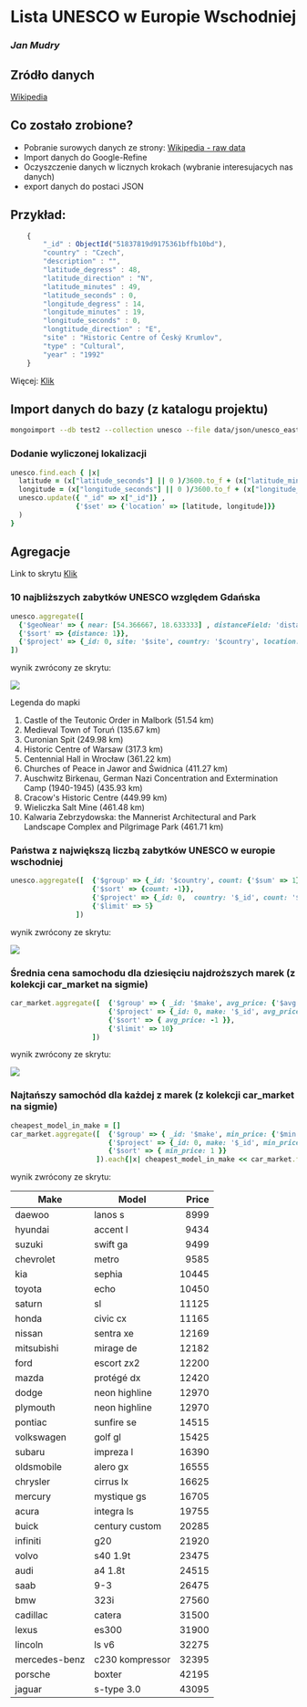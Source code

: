 # Lista UNESCO w Europie Wschodniej

### *Jan Mudry*

## Zródło danych
[Wikipedia](http://en.wikipedia.org/wiki/List_of_World_Heritage_Sites_in_Eastern_Europe)

## Co zostało zrobione?

* Pobranie surowych danych ze strony: [Wikipedia - raw data](http://en.wikipedia.org/w/index.php?title=List_of_World_Heritage_Sites_in_Eastern_Europe&action=edit&section=2)
* Import danych do Google-Refine
* Oczyszczenie danych w licznych krokach (wybranie interesujacych nas danych)
* export danych do postaci JSON 


## Przykład:
```js
    {
        "_id" : ObjectId("51837819d9175361bffb10bd"),
    	"country" : "Czech",
    	"description" : "",
    	"latitude_degress" : 48,
    	"latitude_direction" : "N",
    	"latitude_minutes" : 49,
    	"latitude_seconds" : 0,
    	"longitude_degress" : 14,
    	"longitude_minutes" : 19,
    	"longitude_seconds" : 0,
    	"longtitude_direction" : "E",
    	"site" : "Historic Centre of Český Krumlov",
    	"type" : "Cultural",
    	"year" : "1992"
    }
```
Więcej: [Klik](/data/json/unesco_eastern_europe.json)

## Import danych do bazy (z katalogu projektu)
```bash
mongoimport --db test2 --collection unesco --file data/json/unesco_eastern_europe.json
```
### Dodanie wyliczonej lokalizacji
```ruby
unesco.find.each { |x|
  latitude = (x["latitude_seconds"] || 0 )/3600.to_f + (x["latitude_minutes"] || 0 )/60.to_f + (x["latitude_degress"] || 0)
  longitude = (x["longitude_seconds"] || 0 )/3600.to_f + (x["longitude_minutes"] || 0 )/60.to_f + (x["longitude_degress"] || 0)
  unesco.update({ "_id" => x["_id"]} ,
                {'$set' => {'location' => [latitude, longitude]}}
  )
}
```

## Agregacje

Link to skrytu [Klik](/scripts/ruby/jmudry.rb)

### 10 najbliższych zabytków UNESCO względem Gdańska

```ruby
unesco.aggregate([  
  {'$geoNear' => { near: [54.366667, 18.633333] , distanceField: 'distance', limit: 10 }},
  {'$sort' => {distance: 1}},
  {'$project' => {_id: 0, site: '$site', country: '$country', location: '$location', distance: '$distance'}}
])
```
wynik zwrócony ze skrytu:

![](http://maps.googleapis.com/maps/api/staticmap?size=600x600&maptype=roadmap&sensor=false&format=png&markers=color%3Ared%7Clabel%3A1%7C54.041666666666664%2C19.033333333333335&markers=color%3Ared%7Clabel%3A2%7C53.01%2C18.619444444444444&markers=color%3Ared%7Clabel%3A3%7C55.27444444444444%2C20.9625&markers=color%3Ared%7Clabel%3A4%7C52.26638888888889%2C21.011666666666667&markers=color%3Ared%7Clabel%3A5%7C51.106944444444444%2C17.076944444444443&markers=color%3Ared%7Clabel%3A6%7C51.05416666666667%2C16.195833333333333&markers=color%3Ared%7Clabel%3A7%7C50.06666666666667%2C19.35&markers=color%3Ared%7Clabel%3A8%7C50.06666666666667%2C19.959722222222222&markers=color%3Ared%7Clabel%3A9%7C49.979166666666664%2C20.06388888888889&markers=color%3Ared%7Clabel%3A10%7C49.86666666666667%2C19.666666666666668
)

Legenda do mapki

1. Castle of the Teutonic Order in Malbork (51.54 km)
2. Medieval Town of Toruń (135.67 km)
3. Curonian Spit (249.98 km)
4. Historic Centre of Warsaw (317.3 km)
5. Centennial Hall in Wrocław (361.22 km)
6. Churches of Peace in Jawor and Świdnica (411.27 km)
7. Auschwitz Birkenau, German Nazi Concentration and Extermination Camp (1940-1945) (435.93 km)
8. Cracow's Historic Centre (449.99 km)
9. Wieliczka Salt Mine (461.48 km)
10. Kalwaria Zebrzydowska: the Mannerist Architectural and Park Landscape Complex and Pilgrimage Park (461.71 km)


### Państwa z największą liczbą zabytków UNESCO w europie wschodniej

```ruby
unesco.aggregate([  {'$group' => {_id: '$country', count: {'$sum' => 1}}},
                    {'$sort' => {count: -1}},
                    {'$project' => {_id: 0,  country: '$_id', count: '$count'}},
                    {'$limit' => 5}
                ])
```
wynik zwrócony ze skrytu:

![](http://chart.apis.google.com/chart?chs=600x190&cht=bhg&chxt=x%2Cy&chxr=0%2C0%2C16&chg=6.25%2C20%2C1%2C5&chd=t%3A100.0%2C81.25%2C75.0%2C56.25%2C50.0&chxl=1%3A%7CHungary%7CBulgaria%7CCzech%7CPoland%7CRussia)

### Średnia cena samochodu dla dziesięciu najdroższych marek (z kolekcji car_market na sigmie)

```ruby
car_market.aggregate([  {'$group' => { _id: '$make', avg_price: {'$avg' => '$price'}}} ,
                        {'$project' => {_id: 0, make: '$_id', avg_price: '$avg_price'}},
                        {'$sort' => { avg_price: -1 }},
                        {'$limit' => 10}
                    ])
```
wynik zwrócony ze skrytu:

![](http://chart.apis.google.com/chart?chs=600x380&cht=bhg&chxt=x%2Cy&chxr=0%2C0%2C65758.63636363637&chg=0.0015207127995631405%2C20%2C1%2C5&chd=t%3A100.0%2C98.32168605575485%2C90.17849712101417%2C71.35631724020715%2C68.71087332692791%2C64.58562304294631%2C64.42850709072222%2C58.693177759805714%2C56.27929964263249%2C55.568600364652035&chxl=1%3A%7Csaab%7Caudi%7Clincoln%7Cacura%7Ccadillac%7Clexus%7Cbmw%7Cmercedes-benz%7Cporsche%7Cjaguar)

### Najtańszy samochód dla każdej z marek (z kolekcji car_market na sigmie)
```ruby
cheapest_model_in_make = []
car_market.aggregate([  {'$group' => { _id: '$make', min_price: {'$min' => '$price'}}} ,
                        {'$project' => {_id: 0, make: '$_id', min_price: '$min_price', model: '$model'}},
                        {'$sort' => { min_price: 1 }}
                     ]).each{|x| cheapest_model_in_make << car_market.find({price: x['min_price'], make: x['make']}).first }
```
wynik zwrócony ze skrytu:

| Make | Model | Price |
|---|---|--:|
| daewoo | lanos s | 8999 |
| hyundai | accent l | 9434 |
| suzuki | swift ga | 9499 |
| chevrolet | metro | 9585 |
| kia | sephia | 10445 |
| toyota | echo | 10450 |
| saturn | sl | 11125 |
| honda | civic cx | 11165 |
| nissan | sentra xe | 12169 |
| mitsubishi | mirage de | 12182 |
| ford | escort zx2 | 12200 |
| mazda | protégé dx | 12420 |
| dodge | neon highline | 12970 |
| plymouth | neon highline | 12970 |
| pontiac | sunfire se | 14515 |
| volkswagen | golf gl | 15425 |
| subaru | impreza l | 16390 |
| oldsmobile | alero gx | 16555 |
| chrysler | cirrus lx | 16625 |
| mercury | mystique gs | 16705 |
| acura | integra ls | 19755 |
| buick | century custom | 20285 |
| infiniti | g20 | 21920 |
| volvo | s40 1.9t | 23475 |
| audi | a4 1.8t | 24515 |
| saab | 9-3 | 26475 |
| bmw | 323i | 27560 |
| cadillac | catera | 31500 |
| lexus | es300 | 31900 |
| lincoln | ls v6 | 32275 |
| mercedes-benz | c230 kompressor | 32395 |
| porsche | boxter | 42195 |
| jaguar | s-type 3.0 | 43095 |
